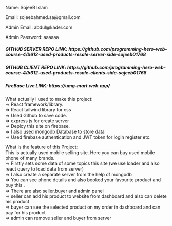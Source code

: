 <p>Name: SojeeB Islam</p>
<p>Email: sojeebahmed.sa@gmail.com</p>

<p>Admin Email: abdul@kader.com </p>
<p>Admin Password: aaaaaa </p>

<h5>GITHUB SERVER REPO LINK:
 https://github.com/programming-hero-web-course-4/b612-used-products-resale-server-side-sojeeb01768
</h5>

<h5>GITHUB CLIENT REPO LINK: 
https://github.com/programming-hero-web-course-4/b612-used-products-resale-clients-side-sojeeb01768
</h5>

<h5>FireBase Live LINK: 
https://umg-mart.web.app/
</h5>


<p>What actually I used to make this project: <br>
=> React framework/library. <br>
=> React tailwind library for css <br>
=> Used Github to save code. <br>
=> express js for create server <br>
=> Deploy this site on firebase. <br>
=> I also used mongodb Database to store data <br>
=> Used firebase authentication and JWT token for login register etc. <br>
</p>



<p>What Is the feature of this Project: <br>
This is actually used mobile selling site. Here you can buy used mobile phone of many brands. <br>
=> Firstly  sets some data of some topics this site (we use loader and also react query to load data from server) <br>
=> I also create a separate server from the help of mongodb<br>
=> You can see phone details and also booked your favourite product and buy this . <br>
=> There are also seller,buyer and admin panel <br>
=> seller can add his product to website from dashboard and also can delete his product<br>
=> buyer can see the selected product on my order in dashboard and can pay for his product<br>
=> admin can remove seller and buyer from server <br>
 </p>

